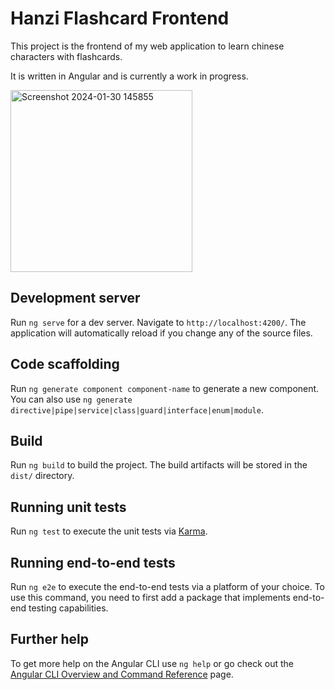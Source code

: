 # Hanzi Flashcard Frontend

This project is the frontend of my web application to learn chinese characters with flashcards.

It is written in Angular and is currently a work in progress.

<img width="291" alt="Screenshot 2024-01-30 145855" src="https://github.com/danieltinazzi/hanzi-flashcard-fe/assets/11833533/a477f59c-98d6-47db-b53f-0dbbf3370441">

## Development server

Run `ng serve` for a dev server. Navigate to `http://localhost:4200/`. The application will automatically reload if you change any of the source files.

## Code scaffolding

Run `ng generate component component-name` to generate a new component. You can also use `ng generate directive|pipe|service|class|guard|interface|enum|module`.

## Build

Run `ng build` to build the project. The build artifacts will be stored in the `dist/` directory.

## Running unit tests

Run `ng test` to execute the unit tests via [Karma](https://karma-runner.github.io).

## Running end-to-end tests

Run `ng e2e` to execute the end-to-end tests via a platform of your choice. To use this command, you need to first add a package that implements end-to-end testing capabilities.

## Further help

To get more help on the Angular CLI use `ng help` or go check out the [Angular CLI Overview and Command Reference](https://angular.io/cli) page.
